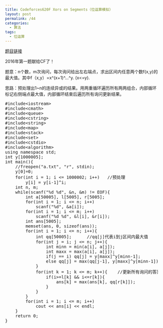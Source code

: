 ```yaml
---
title: Codeforces620F Xors on Segments（位运算模拟）
layout: post
permalink: /44
categories:
  - 算法
tags:
  - 位运算
---
```

<a href="http://codeforces.com/problemset/problem/620/F" target="_blank">题目链接</a>

2016年第一题献给CF了！

题意：n个数，m次询问，每次询问给出左右端点，求出区间内任意两个数f(x,y)的最大值。其中f（x,y）=x^(x+1)^…^y. (x<=y).

思路：预处理出1~n的连续异或的结果。用两重循环遍历所有两两组合，内部循环标记右侧端点最大值，内部循环结束后遍历所有询问更新结果。

<pre class="brush: cpp; title: ; notranslate" title="">#include&lt;iostream&gt;
#include&lt;cmath&gt;
#include&lt;queue&gt;
#include&lt;cstring&gt;
#include&lt;string&gt;
#include&lt;map&gt;
#include&lt;stack&gt;
#include&lt;set&gt;
#include&lt;cstdio&gt;
#include&lt;algorithm&gt;
using namespace std;
int y[1000005];
int main(){
    //freopen("a.txt", "r", stdin);
    y[0]=0;
    for(int i = 1; i &lt;= 1000002; i++)   //预处理
        y[i] = y[i-1]^i;
    int n, m;
    while(scanf("%d %d", &n, &m) != EOF){
        int a[50005], l[5005], r[5005];
        for(int i = 1; i &lt;= n; i++)
            scanf("%d", &a[i]);
        for(int i = 1; i &lt;= m; i++)
            scanf("%d %d", &l[i], &r[i]);
        int ans[5005];
        memset(ans, 0, sizeof(ans));
        for(int i = 1; i &lt;= n; i++){
            int qq[50005];      //qq[j]代表i到j区间内最大值
            for(int j = i; j &lt;= n; j++){
                int minn = min(a[i], a[j]);
                int maxx = max(a[i], a[j]);
                if(j == i) qq[j] = y[maxx]^y[minn-1];
                else qq[j] = max(qq[j-1], y[maxx]^y[minn-1]);
            }
            for(int k = 1; k &lt;= m; k++){    //更新所有询问的答案
                if(i&gt;=l[k] && i&lt;=r[k]){
                    ans[k] = max(ans[k], qq[r[k]]);
                }
            }
        }
        for(int i = 1; i &lt;= m; i++)
            cout &lt;&lt; ans[i] &lt;&lt; endl;
    }
    return 0;
}
</pre>